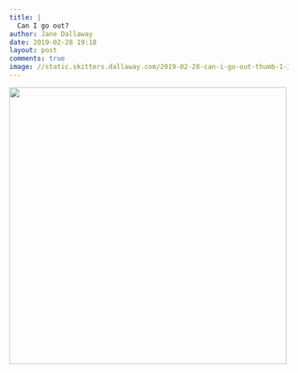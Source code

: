 ```yaml
---
title: |
  Can I go out?
author: Jane Dallaway
date: 2019-02-28 19:18
layout: post
comments: true
image: //static.skitters.dallaway.com/2019-02-28-can-i-go-out-thumb-1-IMG-1292.JPG
---
```


<div>
        <a href="//static.skitters.dallaway.com/2019-02-28-can-i-go-out-fullsize-1-IMG-1292.JPG">
          <img src="//static.skitters.dallaway.com/2019-02-28-can-i-go-out-thumb-1-IMG-1292.JPG" width="500" height="500"/>
        </a>
      </div>


  
      